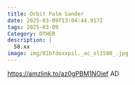 ```yaml
---
title: Orbit Palm Sander
date: 2025-03-09T13:04:44.917Z
tags: 2025-03-09
Category: OTHER
description: |
  58.xx
image: img/81bfdoxxpil._ac_sl1500_.jpg
---
```

https://amzlink.to/az0gPBM1NOief
AD